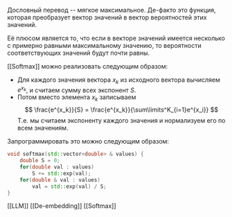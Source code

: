 Дословный перевод -- мягкое максимальное. Де-факто это функция, которая преобразует вектор значений в вектор вероятностей этих значений.

Её плюсом является то, что если в векторе значений имеется несколько с примерно равными максимальному значению, то вероятности соответствующих значений будут почти равны.

[[Softmax]] можно реализовать следующим образом:
* Для каждого значения вектора $x_k$ из исходного вектора вычисляем $e^{x_k}$, и считаем сумму всех экспонент $S$.
* Потом вместо элемента $x_k$ записываем 
 $$
 \frac{e^{x_k}}{S} = \frac{e^{x_k}}{\sum\limits^K_{i=1}e^{x_i}}
 $$
Т.е. мы считаем экспоненту каждого значения и нормализуем его по всем значениям.

Запрограммировать это можно следующим образом:
```C++
void softmax(std::vector<double> & values) {
	double S = 0;
	for(double val : values)
		S += std::exp(val);
	for(double & val : values)
		val = std::exp(val) / S;
}
```

[[LLM]] [[De-embedding]] [[Softmax]]